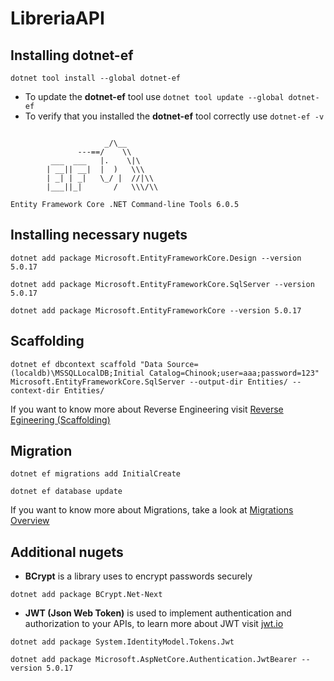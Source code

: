 # LibreriaAPI

## Installing dotnet-ef

```
dotnet tool install --global dotnet-ef
```

* To update the **dotnet-ef** tool use `dotnet tool update --global dotnet-ef`
* To verify that you installed the **dotnet-ef** tool correctly use `dotnet-ef -v`

```

                     _/\__
               ---==/    \\
         ___  ___   |.    \|\
        | __|| __|  |  )   \\\
        | _| | _|   \_/ |  //|\\
        |___||_|       /   \\\/\\

Entity Framework Core .NET Command-line Tools 6.0.5

```


## Installing necessary nugets

```
dotnet add package Microsoft.EntityFrameworkCore.Design --version 5.0.17
```

```
dotnet add package Microsoft.EntityFrameworkCore.SqlServer --version 5.0.17
```

```
dotnet add package Microsoft.EntityFrameworkCore --version 5.0.17
```

## Scaffolding 

```
dotnet ef dbcontext scaffold "Data Source=(localdb)\MSSQLLocalDB;Initial Catalog=Chinook;user=aaa;password=123" Microsoft.EntityFrameworkCore.SqlServer --output-dir Entities/ --context-dir Entities/
```

If you want to know more about Reverse Engineering visit [Reverse Egineering (Scaffolding)](https://docs.microsoft.com/en-us/ef/core/managing-schemas/scaffolding?tabs=dotnet-core-cli)

## Migration

```
dotnet ef migrations add InitialCreate
```

```
dotnet ef database update
```

If you want to know more about Migrations, take a look at [Migrations Overview](https://docs.microsoft.com/en-us/ef/core/managing-schemas/migrations/?tabs=dotnet-core-cli)

## Additional nugets

* **BCrypt** is a library uses to encrypt passwords securely

```
dotnet add package BCrypt.Net-Next
```

* **JWT (Json Web Token)** is used to implement authentication and authorization to your APIs, to learn more about JWT visit [jwt.io](jwt.io)

```
dotnet add package System.IdentityModel.Tokens.Jwt
```

```
dotnet add package Microsoft.AspNetCore.Authentication.JwtBearer --version 5.0.17
```